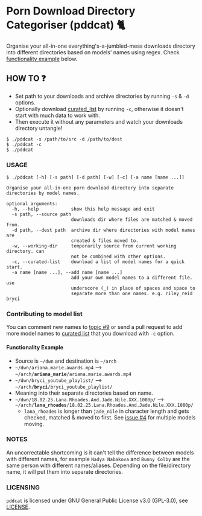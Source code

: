 # Porn Download Directory Categoriser (pddcat) 🐈
Organise your all-in-one everything's-a-jumbled-mess downloads directory into different directories based on models' names using regex. Check [functionality example](#functionality-example) below.

## HOW TO ❓
* Set path to your downloads and archive directories by running `-s` & `-d` options.
* Optionally download [curated_list](db/curated_list.txt) by running `-c`, otherwise it doesn't start with much data to work with.
* Then execute it without any parameters and watch your downloads directory untangle!
```
$ ./pddcat -s /path/to/src -d /path/to/dest
$ ./pddcat -c
$ ./pddcat
```

### USAGE
```
$ ./pddcat [-h] [-s path] [-d path] [-w] [-c] [-a name [name ...]]

Organise your all-in-one porn download directory into separate directories by model names.

optional arguments:
  -h, --help            show this help message and exit
  -s path, --source path
                        downloads dir where files are matched & moved from.
  -d path, --dest path  archive dir where directories with model names are
                        created & files moved to.
  -w, --working-dir     temporarily source from current working directory. can
                        not be combined with other options.
  -c, --curated-list    download a list of model names for a quick start.
  -a name [name ...], --add name [name ...]
                        add your own model names to a different file. use
                        underscore (_) in place of spaces and space to
                        separate more than one names. e.g. riley_reid bryci

```

### Contributing to model list
You can comment new names to [topic #9](https://github.com/kittenparry/pddcat/issues/9) or send a pull request to add more model names to [curated list](db/curated_list.txt) that you download with `-c` option.

#### Functionality Example
 * Source is `~/dwn` and destination is `~/arch`
 * `~/dwn/ariana.marie.awards.mp4` --> `~/arch/`**`ariana_marie`**`/ariana.marie.awards.mp4`
 * `~/dwn/bryci_youtube_playlist/` --> `~/arch/`**`bryci`**`/bryci_youtube_playlist/`
 * Meaning into their separate directories based on name.
 * `~/dwn/18.02.25.Lana.Rhoades.And.Jade.Nile.XXX.1080p/` --> `~/arch/`**`lana_rhoades`**`/18.02.25.Lana.Rhoades.And.Jade.Nile.XXX.1080p/`
   * `lana_rhoades` is longer than `jade_nile` in character length and gets checked, matched & moved to first. See [issue #4](https://github.com/kittenparry/pddcat/issues/4) for multiple models moving.

### NOTES
An uncorrectable shortcoming is it can't tell the difference between models with different names, for example `Nadya Nabakova` and `Bunny Colby` are the same person with different names/aliases. Depending on the file/directory name, it will put them into separate directories.

### LICENSING
`pddcat` is licensed under GNU General Public License v3.0 (GPL-3.0), see [LICENSE](LICENSE).
